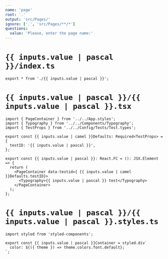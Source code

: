 ```yaml
---
name: 'page'
root: '.'
output: 'src/Pages/'
ignore: ['.', 'src/Pages/**/*']
questions:
  value: 'Please, enter the page name:'
---
```


# `{{ inputs.value | pascal }}/index.ts`

```ts:
export * from './{{ inputs.value | pascal }}';

```

# `{{ inputs.value | pascal }}/{{ inputs.value | pascal }}.tsx`

```tsx:
import { PageContainer } from '../../App.styles';
import { Typography } from '../../Components/Typography';
import { TestProps } from '../../Config/Tests/Test.types';

export const {{ inputs.value | camel }}Defaults: Required<TestProps> = {
  testID: '{{ inputs.value | pascal }}',
};

export const {{ inputs.value | pascal }}: React.FC = (): JSX.Element => {
  return (
    <PageContainer data-testid={ {{ inputs.value | camel }}Defaults.testID}>
      <Typography>{{ inputs.value | pascal }} test</Typography>
    </PageContainer>
  );
};

```

# `{{ inputs.value | pascal }}/{{ inputs.value | pascal }}.styles.ts`

```ts:
import styled from 'styled-components';

export const {{ inputs.value | pascal }}Container = styled.div`
  color: ${({ theme }) => theme.colors.font.default};
`;

```
